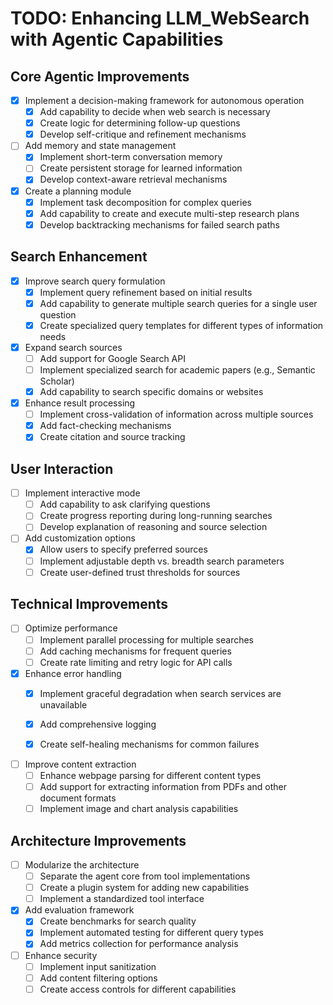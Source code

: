# TODO: Enhancing LLM_WebSearch with Agentic Capabilities

## Core Agentic Improvements

- [x] Implement a decision-making framework for autonomous operation
  - [x] Add capability to decide when web search is necessary
  - [x] Create logic for determining follow-up questions
  - [x] Develop self-critique and refinement mechanisms

- [ ] Add memory and state management
  - [x] Implement short-term conversation memory
  - [ ] Create persistent storage for learned information
  - [x] Develop context-aware retrieval mechanisms

- [x] Create a planning module
  - [x] Implement task decomposition for complex queries
  - [x] Add capability to create and execute multi-step research plans
  - [x] Develop backtracking mechanisms for failed search paths

## Search Enhancement

- [X] Improve search query formulation
  - [x] Implement query refinement based on initial results
  - [x] Add capability to generate multiple search queries for a single user question
  - [x] Create specialized query templates for different types of information needs

- [X] Expand search sources
  - [ ] Add support for Google Search API
  - [ ] Implement specialized search for academic papers (e.g., Semantic Scholar)
  - [x] Add capability to search specific domains or websites

- [X] Enhance result processing
  - [ ] Implement cross-validation of information across multiple sources
  - [x] Add fact-checking mechanisms
  - [x] Create citation and source tracking

## User Interaction

- [ ] Implement interactive mode
  - [ ] Add capability to ask clarifying questions
  - [ ] Create progress reporting during long-running searches
  - [ ] Develop explanation of reasoning and source selection

- [ ] Add customization options
  - [x] Allow users to specify preferred sources
  - [ ] Implement adjustable depth vs. breadth search parameters
  - [ ] Create user-defined trust thresholds for sources

## Technical Improvements

- [ ] Optimize performance
  - [ ] Implement parallel processing for multiple searches
  - [ ] Add caching mechanisms for frequent queries
  - [ ] Create rate limiting and retry logic for API calls

- [x] Enhance error handling
  - [x] Implement graceful degradation when search services are unavailable
  - [x] Add comprehensive logging
  - [x] Create self-healing mechanisms for common failures



- [ ] Improve content extraction
  - [ ] Enhance webpage parsing for different content types
  - [ ] Add support for extracting information from PDFs and other document formats
  - [ ] Implement image and chart analysis capabilities

## Architecture Improvements

- [ ] Modularize the architecture
  - [ ] Separate the agent core from tool implementations
  - [ ] Create a plugin system for adding new capabilities
  - [ ] Implement a standardized tool interface

- [x] Add evaluation framework
  - [x] Create benchmarks for search quality
  - [x] Implement automated testing for different query types
  - [x] Add metrics collection for performance analysis

- [ ] Enhance security
  - [ ] Implement input sanitization
  - [ ] Add content filtering options
  - [ ] Create access controls for different capabilities